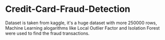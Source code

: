 # Credit-Card-Fraud-Detection
Dataset is taken from kaggle, it's a huge dataset with more 250000 rows, Machine Learning alogarithms like Local Outlier Factor and Isolation Forest were used to find the fraud transactions.
